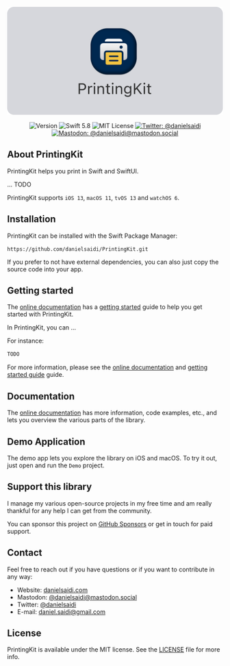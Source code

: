 <p align="center">
    <img src ="Resources/Logo_GitHub.png" alt="PrintingKit Logo" title="PrintingKit" width=600 />
</p>

<p align="center">
    <img src="https://img.shields.io/github/v/release/danielsaidi/PrintingKit?color=%2300550&sort=semver" alt="Version" title="Version" />
    <img src="https://img.shields.io/badge/swift-5.8-orange.svg" alt="Swift 5.8" title="Swift 5.8" />
    <img src="https://img.shields.io/github/license/danielsaidi/PrintingKit" alt="MIT License" title="MIT License" />
    <a href="https://twitter.com/danielsaidi">
        <img src="https://img.shields.io/twitter/url?label=Twitter&style=social&url=https%3A%2F%2Ftwitter.com%2Fdanielsaidi" alt="Twitter: @danielsaidi" title="Twitter: @danielsaidi" />
    </a>
    <a href="https://mastodon.social/@danielsaidi">
        <img src="https://img.shields.io/mastodon/follow/000253346?label=mastodon&style=social" alt="Mastodon: @danielsaidi@mastodon.social" title="Mastodon: @danielsaidi@mastodon.social" />
    </a>
</p>


## About PrintingKit

PrintingKit helps you print in Swift and SwiftUI.

... TODO

PrintingKit supports `iOS 13`, `macOS 11`, `tvOS 13` and `watchOS 6`.



## Installation

PrintingKit can be installed with the Swift Package Manager:

```
https://github.com/danielsaidi/PrintingKit.git
```

If you prefer to not have external dependencies, you can also just copy the source code into your app.



## Getting started

The [online documentation][Documentation] has a [getting started][Getting-Started] guide to help you get started with PrintingKit.

In PrintingKit, you can ...

For instance:

```swift
TODO
```

For more information, please see the [online documentation][Documentation] and [getting started guide][Getting-Started] guide. 



## Documentation

The [online documentation][Documentation] has more information, code examples, etc., and lets you overview the various parts of the library.



## Demo Application

The demo app lets you explore the library on iOS and macOS. To try it out, just open and run the `Demo` project.



## Support this library

I manage my various open-source projects in my free time and am really thankful for any help I can get from the community. 

You can sponsor this project on [GitHub Sponsors][Sponsors] or get in touch for paid support.



## Contact

Feel free to reach out if you have questions or if you want to contribute in any way:

* Website: [danielsaidi.com][Website]
* Mastodon: [@danielsaidi@mastodon.social][Mastodon]
* Twitter: [@danielsaidi][Twitter]
* E-mail: [daniel.saidi@gmail.com][Email]



## License

PrintingKit is available under the MIT license. See the [LICENSE][License] file for more info.



[Email]: mailto:daniel.saidi@gmail.com
[Website]: https://www.danielsaidi.com
[Twitter]: https://www.twitter.com/danielsaidi
[Mastodon]: https://mastodon.social/@danielsaidi
[Sponsors]: https://github.com/sponsors/danielsaidi

[Documentation]: https://danielsaidi.github.io/PrintingKit/documentation/Printingkit/
[Getting-Started]: https://danielsaidi.github.io/PrintingKit/documentation/Printingkit/getting-started
[License]: https://github.com/danielsaidi/PrintingKit/blob/master/LICENSE
